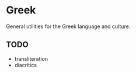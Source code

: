 # Greek

General utilities for the Greek language and culture.

## TODO

-   transliteration
-   diacritics
